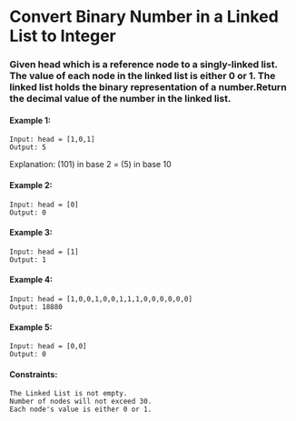 # Convert Binary Number in a Linked List to Integer

### Given head which is a reference node to a singly-linked list. The value of each node in the linked list is either 0 or 1. The linked list holds the binary representation of a number.Return the decimal value of the number in the linked list.

 

#### Example 1:
```
Input: head = [1,0,1]
Output: 5
```
Explanation: (101) in base 2 = (5) in base 10

#### Example 2:
```
Input: head = [0]
Output: 0
```
#### Example 3:
```
Input: head = [1]
Output: 1
```
#### Example 4:
```
Input: head = [1,0,0,1,0,0,1,1,1,0,0,0,0,0,0]
Output: 18880
```
#### Example 5:
```
Input: head = [0,0]
Output: 0
```
 

#### Constraints:
    The Linked List is not empty.
    Number of nodes will not exceed 30.
    Each node's value is either 0 or 1.
